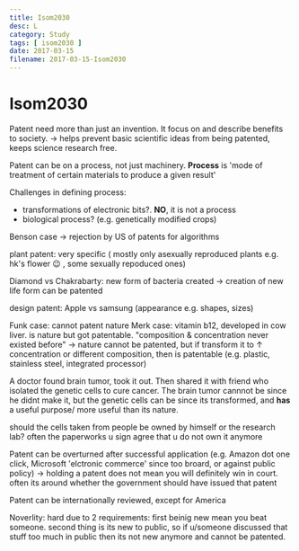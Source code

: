 ```yaml
---
title: Isom2030
desc: L
category: Study
tags: [ isom2030 ]
date: 2017-03-15
filename: 2017-03-15-Isom2030
---
```


# Isom2030

Patent need more than just an invention.
It focus on and describe benefits to society. $\to$ helps prevent basic scientific ideas from being patented, keeps science research free.

Patent can be on a process, not just machinery.
**Process** is 'mode of treatment of certain materials to produce a given result'

Challenges in defining process: 

- transformations of electronic bits?. **NO**, it is not a process
- biological process? (e.g. genetically modified crops)

Benson case $\to$ rejection by US of patents for algorithms



​plant patent: very specific ( mostly only asexually reproduced plants e.g. hk's flower :wink: ,  some sexually repoduced ones)

Diamond vs Chakrabarty: new form of bacteria created $\to$ creation of new life form can be patented

design patent: Apple vs samsung  (appearance e.g. shapes, sizes)

Funk case: cannot patent nature
Merk case: vitamin b12, developed in cow liver. is nature but got patentable. "composition & concentration never existed before"
$\to$ nature cannot be patented, but if transform it to $\uparrow$ concentration or different composition, then is patentable (e.g. plastic, stainless steel, integrated processor)

A doctor found brain tumor, took it out. Then shared it with friend who isolated the genetic cells to cure cancer. The brain tumor cannnot be since he didnt make it, but the genetic cells can be since its transformed, and **has** a useful purpose/ more useful than its nature.

should the cells taken from people be owned by himself or the research lab? often the paperworks u sign agree that u do not own it anymore

Patent can be overturned after successful application (e.g. Amazon dot one click, Microsoft 'elctronic commerce' since too broard, or against public policy)
$\to$ holding a patent does not mean you will definitely win in court. often its around whether the government should have issued that patent



Patent can be internationally reviewed, except for America



Noverlity: 
hard due to 2 requirements: first beinig new mean you beat someone. second thing is its new to public, so if u/someone discussed that stuff too much in public then its not new anymore and cannot be patented.